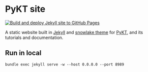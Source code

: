 # PyKT site

[![Build and deploy Jekyll site to GitHub Pages](https://github.com/pykt-team/pykt-team.github.io/actions/workflows/github-pages.yml/badge.svg)](https://github.com/pykt-team/pykt-team.github.io/actions/workflows/github-pages.yml)

A static website built in [Jekyll](https://jekyllrb.com/) and [snowlake theme](https://jekyllthemes.io/theme/snowlake-website-jekyll-theme) for [PyKT](https://github.com/pykt-team/pykt-toolkit), and its tutorials and documentation.

## Run in local

```shell
bundle exec jekyll serve -w --host 0.0.0.0 --port 8989
```